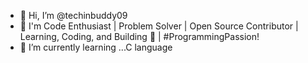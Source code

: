 - 👋 Hi, I’m @techinbuddy09
- 👀 I'm Code Enthusiast | Problem Solver | Open Source Contributor | Learning, Coding, and Building 🚀 | #ProgrammingPassion!
- 🌱 I’m currently learning ...C language

<!---
techinbuddy09/techinbuddy09 is a ✨ special ✨ repository because its `README.md` (this file) appears on your GitHub profile.
You can click the Preview link to take a look at your changes.
--->

